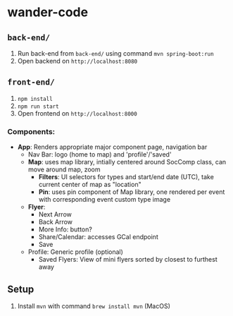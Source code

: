 # wander-code

## `back-end/`
1. Run back-end from ```back-end/``` using command ```mvn spring-boot:run```
2. Open backend on ```http://localhost:8080```

## `front-end/`
1. `npm install`
2. `npm run start`
3. Open frontend on `http://localhost:8000`

### Components:
- **App**: Renders appropriate major component page, navigation bar
    - Nav Bar: logo (home to map) and 'profile'/'saved'
    - **Map**: uses map library, intially centered around SocComp class, can move around map, zoom
        - **Filters**: UI selectors for types and start/end date (UTC), take current center of map as "location"
        - **Pin**: uses pin component of Map library, one rendered per event with corresponding event custom type image
    - **Flyer**:
        - Next Arrow
        - Back Arrow
        - More Info: button?
        - Share/Calendar: accesses GCal endpoint
        - Save
    - Profile: Generic profile (optional)
        - Saved Flyers: View of mini flyers sorted by closest to furthest away

## Setup
1. Install `mvn` with command `brew install mvn` (MacOS)